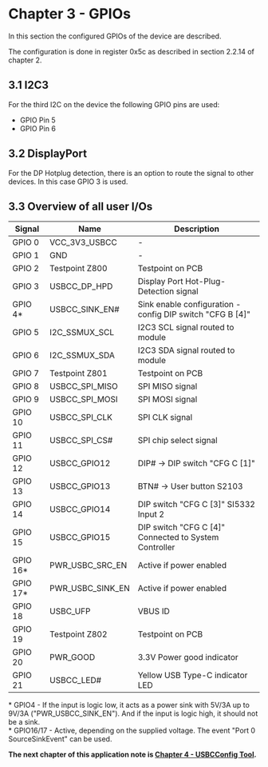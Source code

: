 # Chapter 3 - GPIOs

In this section the configured GPIOs of the device are described.

The configuration is done in register 0x5c as described in section 2.2.14 of chapter 2. 


## 3.1 I2C3

For the third I2C on the device the following GPIO pins are used:

- GPIO Pin 5
- GPIO Pin 6

## 3.2 DisplayPort

 For the DP Hotplug detection, there is an option to route the signal to other devices. In this case GPIO 3 is used.

## 3.3 Overview of all user I/Os

| Signal | Name | Description |
| ------ | ------ | ------ |
| GPIO 0  | VCC_3V3_USBCC | - |
| GPIO 1  | GND | - |
| GPIO 2  | Testpoint Z800 | Testpoint on PCB |
| GPIO 3  | USBCC_DP_HPD | Display Port Hot-Plug-Detection signal |
| GPIO 4*  | USBCC_SINK_EN# | Sink enable configuration - config DIP switch "CFG B [4]" |
| GPIO 5  | I2C_SSMUX_SCL | I2C3 SCL signal routed to module |
| GPIO 6  | I2C_SSMUX_SDA | I2C3 SDA signal routed to module |
| GPIO 7  | Testpoint Z801 | Testpoint on PCB |
| GPIO 8  | USBCC_SPI_MISO | SPI MISO signal  |
| GPIO 9  | USBCC_SPI_MOSI | SPI MOSI signal |
| GPIO 10 | USBCC_SPI_CLK | SPI CLK signal |
| GPIO 11 | USBCC_SPI_CS# | SPI chip select signal |
| GPIO 12 | USBCC_GPIO12 | DIP# -> DIP switch "CFG C [1]" |
| GPIO 13 | USBCC_GPIO13 | BTN# -> User button S2103 |
| GPIO 14 | USBCC_GPIO14 | DIP switch "CFG C [3]" SI5332 Input 2 |
| GPIO 15 | USBCC_GPIO15 | DIP switch "CFG C [4]" Connected to System Controller|
| GPIO 16* | PWR_USBC_SRC_EN | Active if power enabled |
| GPIO 17* | PWR_USBC_SINK_EN | Active if power enabled |
| GPIO 18 | USBC_UFP | VBUS ID |
| GPIO 19 | Testpoint Z802 | Testpoint on PCB |
| GPIO 20 | PWR_GOOD | 3.3V Power good indicator |
| GPIO 21 | USBCC_LED# | Yellow USB Type-C indicator LED |

\* GPIO4 - If the input is logic low, it acts as a power sink with 5V/3A up to 9V/3A ("PWR_USBCC_SINK_EN"). And if the input is logic high, it should not be a sink. \
\* GPIO16/17 - Active, depending on the supplied voltage. The event "Port 0 SourceSinkEvent" can be used.

**The next chapter of this application note is [Chapter 4 - USBCConfig Tool](./Chapter-4-USBCConfig_Tool.md).**

